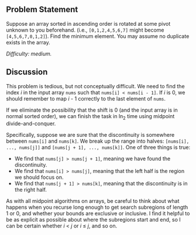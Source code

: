 Problem Statement
-----------------

Suppose an array sorted in ascending order is rotated at some pivot unknown to
you beforehand. (i.e., `[0,1,2,4,5,6,7]` might become `[4,5,6,7,0,1,2]`). Find
the minimum element. You may assume no duplicate exists in the array.

*Difficulty: medium.*

Discussion
----------

This problem is tedious, but not conceptually difficult. We need to find the
index *i* in the input array `nums` such that `nums[i] < nums[i - 1]`. If *i* is
0, we should remember to map *i* - 1 correctly to the last element of `nums`.

If we eliminate the possibility that the shift is 0 (and the input array is in
normal sorted order), we can finish the task in ln<sub>2</sub> time using
midpoint divide-and-conquer.

Specifically, suppose we are sure that the discontinuity is somewhere between
`nums[i]` and `nums[k]`. We break up the range into halves:
`[nums[i], ..., nums[j]]` and `[nums[j + 1], ..., nums[k]]`. One of three things
is true:
- We find that `nums[j] > nums[j + 1]`, meaning we have found the discontinuity.
- We find that `nums[i] > nums[j]`, meaning that the left half is the region we
  should focus on.
- We find that `nums[j + 1] > nums[k]`, meaning that the discontinuity is in the
  right half.
  
As with all midpoint algorithms on arrays, be careful to think about what
happens when you recurse long enough to get search subregions of length 1 or 0,
and whether your bounds are exclusive or inclusive. I find it helpful to be as
explicit as possible about where the subregions start and end, so I can be
certain whether *i* < *j* or *i* &le; *j*, and so on.
